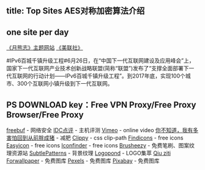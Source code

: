 title: Top Sites AES对称加密算法介绍
--- 
## one site per day
[《月熊志》主题网站](http://www.logicdesign.cn/project/moombear_website/)
[《美联社》](http://www.ap.org/)

#IPv6百城千镇升级工程#6月26日，在“中国下一代互联网建设及应用峰会”上，国家下一代互联网产业技术创新战略联盟(简称“联盟”)发布了“支撑全面部署下一代互联网的行动计划——IPv6百城千镇升级工程”。到2017年底，实现100个城市、300个互联网小镇升级到下一代互联网。


## PS DOWNLOAD key：Free VPN Proxy/Free Proxy Browser/Free Proxy


[freebuf](http://www.freebuf.com/) - 网络安全
[IDC点评](http://www.hostucan.cn/) - 主机评测
[Vimeo](https://vimeo.com/) - online video
[你不知道，我有多害怕回到从前胖成猪](https://www.douban.com/note/535289785/) - 减肥
[Clippy](http://bennettfeely.com/clippy/) - css clip-path
[Findicons](http://findicons.com) - free icons
[Easyicon](http://www.easyicon.net) - free icons
[Iconfinder](https://www.iconfinder.com) - free icons 
[Brusheezy](http://www.brusheezy.com/) - 免费笔刷、图案纹理资源站
[SubtlePatterns](http://subtlepatterns.com/) - 背景纹理
[Logopond](https://logopond.com/) - LOGO集萃
[Qiu ziti](http://www.qiuziti.com/) 
[Forwallpaper](http://cn.forwallpaper.com/) - 免费图库
[Pexels](https://www.pexels.com/) - 免费图库
[Pixabay](https://pixabay.com/) - 免费图库


   
    
   
    
    
